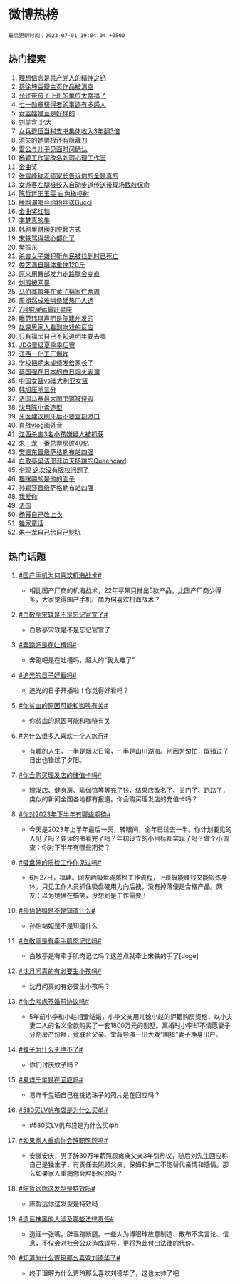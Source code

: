# 微博热榜

`最后更新时间：2023-07-01 19:04:04 +0800`

## 热门搜索

1. [理想信念是共产党人的精神之钙](https://m.weibo.cn/search?containerid=100103type%3D1%26t%3D10%26q%3D%23%E7%90%86%E6%83%B3%E4%BF%A1%E5%BF%B5%E6%98%AF%E5%85%B1%E4%BA%A7%E5%85%9A%E4%BA%BA%E7%9A%84%E7%B2%BE%E7%A5%9E%E4%B9%8B%E9%92%99%23&stream_entry_id=51&isnewpage=1&extparam=seat%3D1%26pos%3D0%26filter_type%3Drealtimehot%26c_type%3D51%26dgr%3D0%26cate%3D10103%26stream_entry_id%3D51%26display_time%3D1688209442%26pre_seqid%3D168820944252903266375&luicode=10000011&lfid=106003type%253D25%2526t%253D3%2526disable_hot%253D1%2526filter_type%253Drealtimehot)
1. [蔡徐坤豆瓣主页作品被清空](https://m.weibo.cn/search?containerid=100103type%3D1%26t%3D10%26q%3D%23%E8%94%A1%E5%BE%90%E5%9D%A4%E8%B1%86%E7%93%A3%E4%B8%BB%E9%A1%B5%E4%BD%9C%E5%93%81%E8%A2%AB%E6%B8%85%E7%A9%BA%23&stream_entry_id=31&isnewpage=1&extparam=seat%3D1%26pos%3D0%26filter_type%3Drealtimehot%26c_type%3D31%26dgr%3D0%26cate%3D5001%26realpos%3D1%26flag%3D1%26stream_entry_id%3D31%26lcate%3D5001%26q%3D%2523%25E8%2594%25A1%25E5%25BE%2590%25E5%259D%25A4%25E8%25B1%2586%25E7%2593%25A3%25E4%25B8%25BB%25E9%25A1%25B5%25E4%25BD%259C%25E5%2593%2581%25E8%25A2%25AB%25E6%25B8%2585%25E7%25A9%25BA%2523%26band_rank%3D1%26display_time%3D1688209442%26pre_seqid%3D168820944252903266375&luicode=10000011&lfid=106003type%253D25%2526t%253D3%2526disable_hot%253D1%2526filter_type%253Drealtimehot)
1. [允许带孩子上班的单位太幸福了](https://m.weibo.cn/search?containerid=100103type%3D1%26t%3D10%26q%3D%23%E5%85%81%E8%AE%B8%E5%B8%A6%E5%AD%A9%E5%AD%90%E4%B8%8A%E7%8F%AD%E7%9A%84%E5%8D%95%E4%BD%8D%E5%A4%AA%E5%B9%B8%E7%A6%8F%E4%BA%86%23&stream_entry_id=31&isnewpage=1&extparam=seat%3D1%26pos%3D1%26filter_type%3Drealtimehot%26c_type%3D31%26dgr%3D0%26cate%3D5001%26realpos%3D2%26flag%3D32768%26stream_entry_id%3D31%26lcate%3D5001%26q%3D%2523%25E5%2585%2581%25E8%25AE%25B8%25E5%25B8%25A6%25E5%25AD%25A9%25E5%25AD%2590%25E4%25B8%258A%25E7%258F%25AD%25E7%259A%2584%25E5%258D%2595%25E4%25BD%258D%25E5%25A4%25AA%25E5%25B9%25B8%25E7%25A6%258F%25E4%25BA%2586%2523%26band_rank%3D2%26display_time%3D1688209442%26pre_seqid%3D168820944252903266375&luicode=10000011&lfid=106003type%253D25%2526t%253D3%2526disable_hot%253D1%2526filter_type%253Drealtimehot)
1. [七一勋章获得者的事迹有多感人](https://m.weibo.cn/search?containerid=100103type%3D1%26t%3D10%26q%3D%23%E4%B8%83%E4%B8%80%E5%8B%8B%E7%AB%A0%E8%8E%B7%E5%BE%97%E8%80%85%E7%9A%84%E4%BA%8B%E8%BF%B9%E6%9C%89%E5%A4%9A%E6%84%9F%E4%BA%BA%23&stream_entry_id=31&isnewpage=1&extparam=seat%3D1%26pos%3D2%26filter_type%3Drealtimehot%26c_type%3D31%26dgr%3D0%26cate%3D5001%26realpos%3D3%26flag%3D0%26stream_entry_id%3D31%26lcate%3D5001%26q%3D%2523%25E4%25B8%2583%25E4%25B8%2580%25E5%258B%258B%25E7%25AB%25A0%25E8%258E%25B7%25E5%25BE%2597%25E8%2580%2585%25E7%259A%2584%25E4%25BA%258B%25E8%25BF%25B9%25E6%259C%2589%25E5%25A4%259A%25E6%2584%259F%25E4%25BA%25BA%2523%26band_rank%3D3%26display_time%3D1688209442%26pre_seqid%3D168820944252903266375&luicode=10000011&lfid=106003type%253D25%2526t%253D3%2526disable_hot%253D1%2526filter_type%253Drealtimehot)
1. [女篮姑娘豆是好样的](https://m.weibo.cn/search?containerid=100103type%3D1%26t%3D10%26q%3D%23%E5%A5%B3%E7%AF%AE%E5%A7%91%E5%A8%98%E8%B1%86%E6%98%AF%E5%A5%BD%E6%A0%B7%E7%9A%84%23&stream_entry_id=31&isnewpage=1&extparam=seat%3D1%26pos%3D3%26topic_ad%3D1%26c_type%3D31%26cate%3D5001%26band_rank%3D4%26dgr%3D0%26lcate%3D5001%26is_ad_pos%3D1%26adid%3D195283%26q%3D%2523%25E5%25A5%25B3%25E7%25AF%25AE%25E5%25A7%2591%25E5%25A8%2598%25E8%25B1%2586%25E6%2598%25AF%25E5%25A5%25BD%25E6%25A0%25B7%25E7%259A%2584%2523%26stream_entry_id%3D31%26filter_type%3Drealtimehot%26display_time%3D1688209442%26pre_seqid%3D168820944252903266375&luicode=10000011&lfid=106003type%253D25%2526t%253D3%2526disable_hot%253D1%2526filter_type%253Drealtimehot)
1. [刘美含 北大](https://m.weibo.cn/search?containerid=100103type%3D1%26t%3D10%26q%3D%E5%88%98%E7%BE%8E%E5%90%AB+%E5%8C%97%E5%A4%A7&stream_entry_id=31&isnewpage=1&extparam=seat%3D1%26pos%3D4%26filter_type%3Drealtimehot%26c_type%3D31%26dgr%3D0%26cate%3D5001%26realpos%3D4%26flag%3D2%26stream_entry_id%3D31%26lcate%3D5001%26q%3D%25E5%2588%2598%25E7%25BE%258E%25E5%2590%25AB%2520%25E5%258C%2597%25E5%25A4%25A7%26band_rank%3D4%26display_time%3D1688209442%26pre_seqid%3D168820944252903266375&luicode=10000011&lfid=106003type%253D25%2526t%253D3%2526disable_hot%253D1%2526filter_type%253Drealtimehot)
1. [女兵退伍当村支书集体收入3年翻3倍](https://m.weibo.cn/search?containerid=100103type%3D1%26t%3D10%26q%3D%23%E5%A5%B3%E5%85%B5%E9%80%80%E4%BC%8D%E5%BD%93%E6%9D%91%E6%94%AF%E4%B9%A6%E9%9B%86%E4%BD%93%E6%94%B6%E5%85%A53%E5%B9%B4%E7%BF%BB3%E5%80%8D%23&stream_entry_id=31&isnewpage=1&extparam=seat%3D1%26pos%3D5%26filter_type%3Drealtimehot%26c_type%3D31%26dgr%3D0%26cate%3D5001%26realpos%3D5%26flag%3D32768%26stream_entry_id%3D31%26lcate%3D5001%26q%3D%2523%25E5%25A5%25B3%25E5%2585%25B5%25E9%2580%2580%25E4%25BC%258D%25E5%25BD%2593%25E6%259D%2591%25E6%2594%25AF%25E4%25B9%25A6%25E9%259B%2586%25E4%25BD%2593%25E6%2594%25B6%25E5%2585%25A53%25E5%25B9%25B4%25E7%25BF%25BB3%25E5%2580%258D%2523%26band_rank%3D5%26display_time%3D1688209442%26pre_seqid%3D168820944252903266375&luicode=10000011&lfid=106003type%253D25%2526t%253D3%2526disable_hot%253D1%2526filter_type%253Drealtimehot)
1. [消失的她票根还有隐藏刀](https://m.weibo.cn/search?containerid=100103type%3D1%26t%3D10%26q%3D%23%E6%B6%88%E5%A4%B1%E7%9A%84%E5%A5%B9%E7%A5%A8%E6%A0%B9%E8%BF%98%E6%9C%89%E9%9A%90%E8%97%8F%E5%88%80%23&stream_entry_id=31&isnewpage=1&extparam=seat%3D1%26pos%3D6%26filter_type%3Drealtimehot%26c_type%3D31%26dgr%3D0%26cate%3D5001%26realpos%3D6%26flag%3D16%26stream_entry_id%3D31%26lcate%3D5001%26q%3D%2523%25E6%25B6%2588%25E5%25A4%25B1%25E7%259A%2584%25E5%25A5%25B9%25E7%25A5%25A8%25E6%25A0%25B9%25E8%25BF%2598%25E6%259C%2589%25E9%259A%2590%25E8%2597%258F%25E5%2588%2580%2523%26band_rank%3D6%26display_time%3D1688209442%26pre_seqid%3D168820944252903266375&luicode=10000011&lfid=106003type%253D25%2526t%253D3%2526disable_hot%253D1%2526filter_type%253Drealtimehot)
1. [雷公与儿子见面时间确认](https://m.weibo.cn/search?containerid=100103type%3D1%26t%3D10%26q%3D%23%E9%9B%B7%E5%85%AC%E4%B8%8E%E5%84%BF%E5%AD%90%E8%A7%81%E9%9D%A2%E6%97%B6%E9%97%B4%E7%A1%AE%E8%AE%A4%23&stream_entry_id=31&isnewpage=1&extparam=seat%3D1%26pos%3D7%26filter_type%3Drealtimehot%26c_type%3D31%26dgr%3D0%26cate%3D5001%26realpos%3D7%26flag%3D32768%26stream_entry_id%3D31%26lcate%3D5001%26q%3D%2523%25E9%259B%25B7%25E5%2585%25AC%25E4%25B8%258E%25E5%2584%25BF%25E5%25AD%2590%25E8%25A7%2581%25E9%259D%25A2%25E6%2597%25B6%25E9%2597%25B4%25E7%25A1%25AE%25E8%25AE%25A4%2523%26band_rank%3D7%26display_time%3D1688209442%26pre_seqid%3D168820944252903266375&luicode=10000011&lfid=106003type%253D25%2526t%253D3%2526disable_hot%253D1%2526filter_type%253Drealtimehot)
1. [杨颖工作室改名刘瑕心理工作室](https://m.weibo.cn/search?containerid=100103type%3D1%26t%3D10%26q%3D%23%E6%9D%A8%E9%A2%96%E5%B7%A5%E4%BD%9C%E5%AE%A4%E6%94%B9%E5%90%8D%E5%88%98%E7%91%95%E5%BF%83%E7%90%86%E5%B7%A5%E4%BD%9C%E5%AE%A4%23&stream_entry_id=31&isnewpage=1&extparam=seat%3D1%26pos%3D8%26filter_type%3Drealtimehot%26c_type%3D31%26dgr%3D0%26cate%3D5001%26realpos%3D8%26flag%3D2%26stream_entry_id%3D31%26lcate%3D5001%26q%3D%2523%25E6%259D%25A8%25E9%25A2%2596%25E5%25B7%25A5%25E4%25BD%259C%25E5%25AE%25A4%25E6%2594%25B9%25E5%2590%258D%25E5%2588%2598%25E7%2591%2595%25E5%25BF%2583%25E7%2590%2586%25E5%25B7%25A5%25E4%25BD%259C%25E5%25AE%25A4%2523%26band_rank%3D8%26display_time%3D1688209442%26pre_seqid%3D168820944252903266375&luicode=10000011&lfid=106003type%253D25%2526t%253D3%2526disable_hot%253D1%2526filter_type%253Drealtimehot)
1. [金曲奖](https://m.weibo.cn/search?containerid=100103type%3D1%26t%3D10%26q%3D%E9%87%91%E6%9B%B2%E5%A5%96&stream_entry_id=31&isnewpage=1&extparam=seat%3D1%26pos%3D9%26filter_type%3Drealtimehot%26c_type%3D31%26dgr%3D0%26cate%3D5001%26realpos%3D9%26flag%3D1%26stream_entry_id%3D31%26lcate%3D5001%26q%3D%25E9%2587%2591%25E6%259B%25B2%25E5%25A5%2596%26band_rank%3D9%26display_time%3D1688209442%26pre_seqid%3D168820944252903266375&luicode=10000011&lfid=106003type%253D25%2526t%253D3%2526disable_hot%253D1%2526filter_type%253Drealtimehot)
1. [张雪峰称老师家长告诉你的全是真的](https://m.weibo.cn/search?containerid=100103type%3D1%26t%3D10%26q%3D%23%E5%BC%A0%E9%9B%AA%E5%B3%B0%E7%A7%B0%E8%80%81%E5%B8%88%E5%AE%B6%E9%95%BF%E5%91%8A%E8%AF%89%E4%BD%A0%E7%9A%84%E5%85%A8%E6%98%AF%E7%9C%9F%E7%9A%84%23&stream_entry_id=31&isnewpage=1&extparam=seat%3D1%26pos%3D10%26filter_type%3Drealtimehot%26c_type%3D31%26dgr%3D0%26cate%3D5001%26realpos%3D10%26flag%3D0%26stream_entry_id%3D31%26lcate%3D5001%26q%3D%2523%25E5%25BC%25A0%25E9%259B%25AA%25E5%25B3%25B0%25E7%25A7%25B0%25E8%2580%2581%25E5%25B8%2588%25E5%25AE%25B6%25E9%2595%25BF%25E5%2591%258A%25E8%25AF%2589%25E4%25BD%25A0%25E7%259A%2584%25E5%2585%25A8%25E6%2598%25AF%25E7%259C%259F%25E7%259A%2584%2523%26band_rank%3D10%26display_time%3D1688209442%26pre_seqid%3D168820944252903266375&luicode=10000011&lfid=106003type%253D25%2526t%253D3%2526disable_hot%253D1%2526filter_type%253Drealtimehot)
1. [女游客左腿被绞入自动步道传送带现场截肢保命](https://m.weibo.cn/search?containerid=100103type%3D1%26t%3D10%26q%3D%E5%A5%B3%E6%B8%B8%E5%AE%A2%E5%B7%A6%E8%85%BF%E8%A2%AB%E7%BB%9E%E5%85%A5%E8%87%AA%E5%8A%A8%E6%AD%A5%E9%81%93%E4%BC%A0%E9%80%81%E5%B8%A6%E7%8E%B0%E5%9C%BA%E6%88%AA%E8%82%A2%E4%BF%9D%E5%91%BD&stream_entry_id=31&isnewpage=1&extparam=seat%3D1%26pos%3D11%26filter_type%3Drealtimehot%26c_type%3D31%26dgr%3D0%26cate%3D5001%26realpos%3D11%26flag%3D0%26stream_entry_id%3D31%26lcate%3D5001%26q%3D%25E5%25A5%25B3%25E6%25B8%25B8%25E5%25AE%25A2%25E5%25B7%25A6%25E8%2585%25BF%25E8%25A2%25AB%25E7%25BB%259E%25E5%2585%25A5%25E8%2587%25AA%25E5%258A%25A8%25E6%25AD%25A5%25E9%2581%2593%25E4%25BC%25A0%25E9%2580%2581%25E5%25B8%25A6%25E7%258E%25B0%25E5%259C%25BA%25E6%2588%25AA%25E8%2582%25A2%25E4%25BF%259D%25E5%2591%25BD%26band_rank%3D11%26display_time%3D1688209442%26pre_seqid%3D168820944252903266375&luicode=10000011&lfid=106003type%253D25%2526t%253D3%2526disable_hot%253D1%2526filter_type%253Drealtimehot)
1. [陈哲远王玉雯 白色橄榄树](https://m.weibo.cn/search?containerid=100103type%3D1%26t%3D10%26q%3D%E9%99%88%E5%93%B2%E8%BF%9C%E7%8E%8B%E7%8E%89%E9%9B%AF+%E7%99%BD%E8%89%B2%E6%A9%84%E6%A6%84%E6%A0%91&stream_entry_id=31&isnewpage=1&extparam=seat%3D1%26pos%3D12%26filter_type%3Drealtimehot%26c_type%3D31%26dgr%3D0%26cate%3D5001%26realpos%3D12%26flag%3D1%26stream_entry_id%3D31%26lcate%3D5001%26q%3D%25E9%2599%2588%25E5%2593%25B2%25E8%25BF%259C%25E7%258E%258B%25E7%258E%2589%25E9%259B%25AF%2520%25E7%2599%25BD%25E8%2589%25B2%25E6%25A9%2584%25E6%25A6%2584%25E6%25A0%2591%26band_rank%3D12%26display_time%3D1688209442%26pre_seqid%3D168820944252903266375&luicode=10000011&lfid=106003type%253D25%2526t%253D3%2526disable_hot%253D1%2526filter_type%253Drealtimehot)
1. [鹿晗演唱会给粉丝送Gucci](https://m.weibo.cn/search?containerid=100103type%3D1%26t%3D10%26q%3D%23%E9%B9%BF%E6%99%97%E6%BC%94%E5%94%B1%E4%BC%9A%E7%BB%99%E7%B2%89%E4%B8%9D%E9%80%81Gucci%23&stream_entry_id=31&isnewpage=1&extparam=seat%3D1%26pos%3D13%26filter_type%3Drealtimehot%26c_type%3D31%26dgr%3D0%26cate%3D5001%26realpos%3D13%26flag%3D1%26stream_entry_id%3D31%26lcate%3D5001%26q%3D%2523%25E9%25B9%25BF%25E6%2599%2597%25E6%25BC%2594%25E5%2594%25B1%25E4%25BC%259A%25E7%25BB%2599%25E7%25B2%2589%25E4%25B8%259D%25E9%2580%2581Gucci%2523%26band_rank%3D13%26display_time%3D1688209442%26pre_seqid%3D168820944252903266375&luicode=10000011&lfid=106003type%253D25%2526t%253D3%2526disable_hot%253D1%2526filter_type%253Drealtimehot)
1. [金曲奖红毯](https://m.weibo.cn/search?containerid=100103type%3D1%26t%3D10%26q%3D%23%E9%87%91%E6%9B%B2%E5%A5%96%E7%BA%A2%E6%AF%AF%23&stream_entry_id=31&isnewpage=1&extparam=seat%3D1%26pos%3D14%26filter_type%3Drealtimehot%26c_type%3D31%26dgr%3D0%26cate%3D5001%26realpos%3D14%26flag%3D1%26stream_entry_id%3D31%26lcate%3D5001%26q%3D%2523%25E9%2587%2591%25E6%259B%25B2%25E5%25A5%2596%25E7%25BA%25A2%25E6%25AF%25AF%2523%26band_rank%3D14%26display_time%3D1688209442%26pre_seqid%3D168820944252903266375&luicode=10000011&lfid=106003type%253D25%2526t%253D3%2526disable_hot%253D1%2526filter_type%253Drealtimehot)
1. [李梦真的牛](https://m.weibo.cn/search?containerid=100103type%3D1%26t%3D10%26q%3D%23%E6%9D%8E%E6%A2%A6%E7%9C%9F%E7%9A%84%E7%89%9B%23&stream_entry_id=31&isnewpage=1&extparam=seat%3D1%26pos%3D15%26filter_type%3Drealtimehot%26c_type%3D31%26dgr%3D0%26cate%3D5001%26realpos%3D15%26flag%3D1%26stream_entry_id%3D31%26lcate%3D5001%26q%3D%2523%25E6%259D%258E%25E6%25A2%25A6%25E7%259C%259F%25E7%259A%2584%25E7%2589%259B%2523%26band_rank%3D15%26display_time%3D1688209442%26pre_seqid%3D168820944252903266375&luicode=10000011&lfid=106003type%253D25%2526t%253D3%2526disable_hot%253D1%2526filter_type%253Drealtimehot)
1. [韩剧里财阀的脱鞋方式](https://m.weibo.cn/search?containerid=100103type%3D1%26t%3D10%26q%3D%23%E9%9F%A9%E5%89%A7%E9%87%8C%E8%B4%A2%E9%98%80%E7%9A%84%E8%84%B1%E9%9E%8B%E6%96%B9%E5%BC%8F%23&stream_entry_id=31&isnewpage=1&extparam=seat%3D1%26pos%3D16%26filter_type%3Drealtimehot%26c_type%3D31%26dgr%3D0%26cate%3D5001%26realpos%3D16%26flag%3D0%26stream_entry_id%3D31%26lcate%3D5001%26q%3D%2523%25E9%259F%25A9%25E5%2589%25A7%25E9%2587%258C%25E8%25B4%25A2%25E9%2598%2580%25E7%259A%2584%25E8%2584%25B1%25E9%259E%258B%25E6%2596%25B9%25E5%25BC%258F%2523%26band_rank%3D16%26display_time%3D1688209442%26pre_seqid%3D168820944252903266375&luicode=10000011&lfid=106003type%253D25%2526t%253D3%2526disable_hot%253D1%2526filter_type%253Drealtimehot)
1. [宋轶骂得我心都化了](https://m.weibo.cn/search?containerid=100103type%3D1%26t%3D10%26q%3D%23%E5%AE%8B%E8%BD%B6%E9%AA%82%E5%BE%97%E6%88%91%E5%BF%83%E9%83%BD%E5%8C%96%E4%BA%86%23&stream_entry_id=31&isnewpage=1&extparam=seat%3D1%26pos%3D17%26filter_type%3Drealtimehot%26c_type%3D31%26dgr%3D0%26cate%3D5001%26realpos%3D17%26flag%3D0%26stream_entry_id%3D31%26lcate%3D5001%26q%3D%2523%25E5%25AE%258B%25E8%25BD%25B6%25E9%25AA%2582%25E5%25BE%2597%25E6%2588%2591%25E5%25BF%2583%25E9%2583%25BD%25E5%258C%2596%25E4%25BA%2586%2523%26band_rank%3D17%26display_time%3D1688209442%26pre_seqid%3D168820944252903266375&luicode=10000011&lfid=106003type%253D25%2526t%253D3%2526disable_hot%253D1%2526filter_type%253Drealtimehot)
1. [樊振东](https://m.weibo.cn/search?containerid=100103type%3D1%26t%3D10%26q%3D%E6%A8%8A%E6%8C%AF%E4%B8%9C&stream_entry_id=31&isnewpage=1&extparam=seat%3D1%26pos%3D18%26filter_type%3Drealtimehot%26c_type%3D31%26dgr%3D0%26cate%3D5001%26realpos%3D18%26flag%3D1%26stream_entry_id%3D31%26lcate%3D5001%26q%3D%25E6%25A8%258A%25E6%258C%25AF%25E4%25B8%259C%26band_rank%3D18%26display_time%3D1688209442%26pre_seqid%3D168820944252903266375&luicode=10000011&lfid=106003type%253D25%2526t%253D3%2526disable_hot%253D1%2526filter_type%253Drealtimehot)
1. [杀害女子嫌犯靳创民被找到时已死亡](https://m.weibo.cn/search?containerid=100103type%3D1%26t%3D10%26q%3D%23%E6%9D%80%E5%AE%B3%E5%A5%B3%E5%AD%90%E5%AB%8C%E7%8A%AF%E9%9D%B3%E5%88%9B%E6%B0%91%E8%A2%AB%E6%89%BE%E5%88%B0%E6%97%B6%E5%B7%B2%E6%AD%BB%E4%BA%A1%23&stream_entry_id=31&isnewpage=1&extparam=seat%3D1%26pos%3D19%26filter_type%3Drealtimehot%26c_type%3D31%26dgr%3D0%26cate%3D5001%26realpos%3D19%26flag%3D1%26stream_entry_id%3D31%26lcate%3D5001%26q%3D%2523%25E6%259D%2580%25E5%25AE%25B3%25E5%25A5%25B3%25E5%25AD%2590%25E5%25AB%258C%25E7%258A%25AF%25E9%259D%25B3%25E5%2588%259B%25E6%25B0%2591%25E8%25A2%25AB%25E6%2589%25BE%25E5%2588%25B0%25E6%2597%25B6%25E5%25B7%25B2%25E6%25AD%25BB%25E4%25BA%25A1%2523%26band_rank%3D19%26display_time%3D1688209442%26pre_seqid%3D168820944252903266375&luicode=10000011&lfid=106003type%253D25%2526t%253D3%2526disable_hot%253D1%2526filter_type%253Drealtimehot)
1. [娄艺潇自曝体重快120斤](https://m.weibo.cn/search?containerid=100103type%3D1%26t%3D10%26q%3D%23%E5%A8%84%E8%89%BA%E6%BD%87%E8%87%AA%E6%9B%9D%E4%BD%93%E9%87%8D%E5%BF%AB120%E6%96%A4%23&stream_entry_id=31&isnewpage=1&extparam=seat%3D1%26pos%3D20%26filter_type%3Drealtimehot%26c_type%3D31%26dgr%3D0%26cate%3D5001%26realpos%3D20%26flag%3D0%26stream_entry_id%3D31%26lcate%3D5001%26q%3D%2523%25E5%25A8%2584%25E8%2589%25BA%25E6%25BD%2587%25E8%2587%25AA%25E6%259B%259D%25E4%25BD%2593%25E9%2587%258D%25E5%25BF%25AB120%25E6%2596%25A4%2523%26band_rank%3D20%26display_time%3D1688209442%26pre_seqid%3D168820944252903266375&luicode=10000011&lfid=106003type%253D25%2526t%253D3%2526disable_hot%253D1%2526filter_type%253Drealtimehot)
1. [原来用臀部发力走路腿会变直](https://m.weibo.cn/search?containerid=100103type%3D1%26t%3D10%26q%3D%23%E5%8E%9F%E6%9D%A5%E7%94%A8%E8%87%80%E9%83%A8%E5%8F%91%E5%8A%9B%E8%B5%B0%E8%B7%AF%E8%85%BF%E4%BC%9A%E5%8F%98%E7%9B%B4%23&stream_entry_id=31&isnewpage=1&extparam=seat%3D1%26pos%3D21%26filter_type%3Drealtimehot%26c_type%3D31%26dgr%3D0%26cate%3D5001%26realpos%3D21%26flag%3D1%26stream_entry_id%3D31%26lcate%3D5001%26q%3D%2523%25E5%258E%259F%25E6%259D%25A5%25E7%2594%25A8%25E8%2587%2580%25E9%2583%25A8%25E5%258F%2591%25E5%258A%259B%25E8%25B5%25B0%25E8%25B7%25AF%25E8%2585%25BF%25E4%25BC%259A%25E5%258F%2598%25E7%259B%25B4%2523%26band_rank%3D21%26display_time%3D1688209442%26pre_seqid%3D168820944252903266375&luicode=10000011&lfid=106003type%253D25%2526t%253D3%2526disable_hot%253D1%2526filter_type%253Drealtimehot)
1. [刘瑕被网暴](https://m.weibo.cn/search?containerid=100103type%3D1%26t%3D10%26q%3D%23%E5%88%98%E7%91%95%E8%A2%AB%E7%BD%91%E6%9A%B4%23&stream_entry_id=31&isnewpage=1&extparam=seat%3D1%26pos%3D22%26filter_type%3Drealtimehot%26c_type%3D31%26dgr%3D0%26cate%3D5001%26realpos%3D22%26flag%3D1%26stream_entry_id%3D31%26lcate%3D5001%26q%3D%2523%25E5%2588%2598%25E7%2591%2595%25E8%25A2%25AB%25E7%25BD%2591%25E6%259A%25B4%2523%26band_rank%3D22%26display_time%3D1688209442%26pre_seqid%3D168820944252903266375&luicode=10000011&lfid=106003type%253D25%2526t%253D3%2526disable_hot%253D1%2526filter_type%253Drealtimehot)
1. [马伯骞每年在黄子韬家住两周](https://m.weibo.cn/search?containerid=100103type%3D1%26t%3D10%26q%3D%23%E9%A9%AC%E4%BC%AF%E9%AA%9E%E6%AF%8F%E5%B9%B4%E5%9C%A8%E9%BB%84%E5%AD%90%E9%9F%AC%E5%AE%B6%E4%BD%8F%E4%B8%A4%E5%91%A8%23&stream_entry_id=31&isnewpage=1&extparam=seat%3D1%26pos%3D23%26filter_type%3Drealtimehot%26c_type%3D31%26dgr%3D0%26cate%3D5001%26realpos%3D23%26flag%3D0%26stream_entry_id%3D31%26lcate%3D5001%26q%3D%2523%25E9%25A9%25AC%25E4%25BC%25AF%25E9%25AA%259E%25E6%25AF%258F%25E5%25B9%25B4%25E5%259C%25A8%25E9%25BB%2584%25E5%25AD%2590%25E9%259F%25AC%25E5%25AE%25B6%25E4%25BD%258F%25E4%25B8%25A4%25E5%2591%25A8%2523%26band_rank%3D23%26display_time%3D1688209442%26pre_seqid%3D168820944252903266375&luicode=10000011&lfid=106003type%253D25%2526t%253D3%2526disable_hot%253D1%2526filter_type%253Drealtimehot)
1. [周翊然成难哄桑延热门人选](https://m.weibo.cn/search?containerid=100103type%3D1%26t%3D10%26q%3D%23%E5%91%A8%E7%BF%8A%E7%84%B6%E6%88%90%E9%9A%BE%E5%93%84%E6%A1%91%E5%BB%B6%E7%83%AD%E9%97%A8%E4%BA%BA%E9%80%89%23&stream_entry_id=31&isnewpage=1&extparam=seat%3D1%26pos%3D24%26filter_type%3Drealtimehot%26c_type%3D31%26dgr%3D0%26cate%3D5001%26realpos%3D24%26flag%3D0%26stream_entry_id%3D31%26lcate%3D5001%26q%3D%2523%25E5%2591%25A8%25E7%25BF%258A%25E7%2584%25B6%25E6%2588%2590%25E9%259A%25BE%25E5%2593%2584%25E6%25A1%2591%25E5%25BB%25B6%25E7%2583%25AD%25E9%2597%25A8%25E4%25BA%25BA%25E9%2580%2589%2523%26band_rank%3D24%26display_time%3D1688209442%26pre_seqid%3D168820944252903266375&luicode=10000011&lfid=106003type%253D25%2526t%253D3%2526disable_hot%253D1%2526filter_type%253Drealtimehot)
1. [7月狗屎运最旺星座](https://m.weibo.cn/search?containerid=100103type%3D1%26t%3D10%26q%3D%237%E6%9C%88%E7%8B%97%E5%B1%8E%E8%BF%90%E6%9C%80%E6%97%BA%E6%98%9F%E5%BA%A7%23&stream_entry_id=31&isnewpage=1&extparam=seat%3D1%26pos%3D25%26filter_type%3Drealtimehot%26c_type%3D31%26dgr%3D0%26cate%3D5001%26realpos%3D25%26flag%3D0%26stream_entry_id%3D31%26lcate%3D5001%26q%3D%25237%25E6%259C%2588%25E7%258B%2597%25E5%25B1%258E%25E8%25BF%2590%25E6%259C%2580%25E6%2597%25BA%25E6%2598%259F%25E5%25BA%25A7%2523%26band_rank%3D25%26display_time%3D1688209442%26pre_seqid%3D168820944252903266375&luicode=10000011&lfid=106003type%253D25%2526t%253D3%2526disable_hot%253D1%2526filter_type%253Drealtimehot)
1. [曝范玮琪声明是陈建州发的](https://m.weibo.cn/search?containerid=100103type%3D1%26t%3D10%26q%3D%23%E6%9B%9D%E8%8C%83%E7%8E%AE%E7%90%AA%E5%A3%B0%E6%98%8E%E6%98%AF%E9%99%88%E5%BB%BA%E5%B7%9E%E5%8F%91%E7%9A%84%23&stream_entry_id=31&isnewpage=1&extparam=seat%3D1%26pos%3D26%26filter_type%3Drealtimehot%26c_type%3D31%26dgr%3D0%26cate%3D5001%26realpos%3D26%26flag%3D0%26stream_entry_id%3D31%26lcate%3D5001%26q%3D%2523%25E6%259B%259D%25E8%258C%2583%25E7%258E%25AE%25E7%2590%25AA%25E5%25A3%25B0%25E6%2598%258E%25E6%2598%25AF%25E9%2599%2588%25E5%25BB%25BA%25E5%25B7%259E%25E5%258F%2591%25E7%259A%2584%2523%26band_rank%3D26%26display_time%3D1688209442%26pre_seqid%3D168820944252903266375&luicode=10000011&lfid=106003type%253D25%2526t%253D3%2526disable_hot%253D1%2526filter_type%253Drealtimehot)
1. [赵露思家人看到吻戏的反应](https://m.weibo.cn/search?containerid=100103type%3D1%26t%3D10%26q%3D%23%E8%B5%B5%E9%9C%B2%E6%80%9D%E5%AE%B6%E4%BA%BA%E7%9C%8B%E5%88%B0%E5%90%BB%E6%88%8F%E7%9A%84%E5%8F%8D%E5%BA%94%23&stream_entry_id=31&isnewpage=1&extparam=seat%3D1%26pos%3D27%26filter_type%3Drealtimehot%26c_type%3D31%26dgr%3D0%26cate%3D5001%26realpos%3D27%26flag%3D0%26stream_entry_id%3D31%26lcate%3D5001%26q%3D%2523%25E8%25B5%25B5%25E9%259C%25B2%25E6%2580%259D%25E5%25AE%25B6%25E4%25BA%25BA%25E7%259C%258B%25E5%2588%25B0%25E5%2590%25BB%25E6%2588%258F%25E7%259A%2584%25E5%258F%258D%25E5%25BA%2594%2523%26band_rank%3D27%26display_time%3D1688209442%26pre_seqid%3D168820944252903266375&luicode=10000011&lfid=106003type%253D25%2526t%253D3%2526disable_hot%253D1%2526filter_type%253Drealtimehot)
1. [只有福宝自己不知道明年要去哪](https://m.weibo.cn/search?containerid=100103type%3D1%26t%3D10%26q%3D%E5%8F%AA%E6%9C%89%E7%A6%8F%E5%AE%9D%E8%87%AA%E5%B7%B1%E4%B8%8D%E7%9F%A5%E9%81%93%E6%98%8E%E5%B9%B4%E8%A6%81%E5%8E%BB%E5%93%AA&stream_entry_id=31&isnewpage=1&extparam=seat%3D1%26pos%3D28%26filter_type%3Drealtimehot%26c_type%3D31%26dgr%3D0%26cate%3D5001%26realpos%3D28%26flag%3D1%26stream_entry_id%3D31%26lcate%3D5001%26q%3D%25E5%258F%25AA%25E6%259C%2589%25E7%25A6%258F%25E5%25AE%259D%25E8%2587%25AA%25E5%25B7%25B1%25E4%25B8%258D%25E7%259F%25A5%25E9%2581%2593%25E6%2598%258E%25E5%25B9%25B4%25E8%25A6%2581%25E5%258E%25BB%25E5%2593%25AA%26band_rank%3D28%26display_time%3D1688209442%26pre_seqid%3D168820944252903266375&luicode=10000011&lfid=106003type%253D25%2526t%253D3%2526disable_hot%253D1%2526filter_type%253Drealtimehot)
1. [JDG晋级夏季季后赛](https://m.weibo.cn/search?containerid=100103type%3D1%26t%3D10%26q%3D%23JDG%E6%99%8B%E7%BA%A7%E5%A4%8F%E5%AD%A3%E5%AD%A3%E5%90%8E%E8%B5%9B%23&stream_entry_id=31&isnewpage=1&extparam=seat%3D1%26pos%3D29%26filter_type%3Drealtimehot%26c_type%3D31%26dgr%3D0%26cate%3D5001%26realpos%3D29%26flag%3D1%26stream_entry_id%3D31%26lcate%3D5001%26q%3D%2523JDG%25E6%2599%258B%25E7%25BA%25A7%25E5%25A4%258F%25E5%25AD%25A3%25E5%25AD%25A3%25E5%2590%258E%25E8%25B5%259B%2523%26band_rank%3D29%26display_time%3D1688209442%26pre_seqid%3D168820944252903266375&luicode=10000011&lfid=106003type%253D25%2526t%253D3%2526disable_hot%253D1%2526filter_type%253Drealtimehot)
1. [江西一化工厂爆炸](https://m.weibo.cn/search?containerid=100103type%3D1%26t%3D10%26q%3D%23%E6%B1%9F%E8%A5%BF%E4%B8%80%E5%8C%96%E5%B7%A5%E5%8E%82%E7%88%86%E7%82%B8%23&stream_entry_id=31&isnewpage=1&extparam=seat%3D1%26pos%3D30%26filter_type%3Drealtimehot%26c_type%3D31%26dgr%3D0%26cate%3D5001%26realpos%3D30%26flag%3D0%26stream_entry_id%3D31%26lcate%3D5001%26q%3D%2523%25E6%25B1%259F%25E8%25A5%25BF%25E4%25B8%2580%25E5%258C%2596%25E5%25B7%25A5%25E5%258E%2582%25E7%2588%2586%25E7%2582%25B8%2523%26band_rank%3D30%26display_time%3D1688209442%26pre_seqid%3D168820944252903266375&luicode=10000011&lfid=106003type%253D25%2526t%253D3%2526disable_hot%253D1%2526filter_type%253Drealtimehot)
1. [学校把期末成绩发给家长了](https://m.weibo.cn/search?containerid=100103type%3D1%26t%3D10%26q%3D%23%E5%AD%A6%E6%A0%A1%E6%8A%8A%E6%9C%9F%E6%9C%AB%E6%88%90%E7%BB%A9%E5%8F%91%E7%BB%99%E5%AE%B6%E9%95%BF%E4%BA%86%23&stream_entry_id=31&isnewpage=1&extparam=seat%3D1%26pos%3D31%26filter_type%3Drealtimehot%26c_type%3D31%26dgr%3D0%26cate%3D5001%26realpos%3D31%26flag%3D0%26stream_entry_id%3D31%26lcate%3D5001%26q%3D%2523%25E5%25AD%25A6%25E6%25A0%25A1%25E6%258A%258A%25E6%259C%259F%25E6%259C%25AB%25E6%2588%2590%25E7%25BB%25A9%25E5%258F%2591%25E7%25BB%2599%25E5%25AE%25B6%25E9%2595%25BF%25E4%25BA%2586%2523%26band_rank%3D31%26display_time%3D1688209442%26pre_seqid%3D168820944252903266375&luicode=10000011&lfid=106003type%253D25%2526t%253D3%2526disable_hot%253D1%2526filter_type%253Drealtimehot)
1. [蔡国强在日本的白日烟火表演](https://m.weibo.cn/search?containerid=100103type%3D1%26t%3D10%26q%3D%E8%94%A1%E5%9B%BD%E5%BC%BA%E5%9C%A8%E6%97%A5%E6%9C%AC%E7%9A%84%E7%99%BD%E6%97%A5%E7%83%9F%E7%81%AB%E8%A1%A8%E6%BC%94&stream_entry_id=31&isnewpage=1&extparam=seat%3D1%26pos%3D32%26filter_type%3Drealtimehot%26c_type%3D31%26dgr%3D0%26cate%3D5001%26realpos%3D32%26flag%3D0%26stream_entry_id%3D31%26lcate%3D5001%26q%3D%25E8%2594%25A1%25E5%259B%25BD%25E5%25BC%25BA%25E5%259C%25A8%25E6%2597%25A5%25E6%259C%25AC%25E7%259A%2584%25E7%2599%25BD%25E6%2597%25A5%25E7%2583%259F%25E7%2581%25AB%25E8%25A1%25A8%25E6%25BC%2594%26band_rank%3D32%26display_time%3D1688209442%26pre_seqid%3D168820944252903266375&luicode=10000011&lfid=106003type%253D25%2526t%253D3%2526disable_hot%253D1%2526filter_type%253Drealtimehot)
1. [中国女篮vs澳大利亚女篮](https://m.weibo.cn/search?containerid=100103type%3D1%26t%3D10%26q%3D%23%E4%B8%AD%E5%9B%BD%E5%A5%B3%E7%AF%AEvs%E6%BE%B3%E5%A4%A7%E5%88%A9%E4%BA%9A%E5%A5%B3%E7%AF%AE%23&stream_entry_id=31&isnewpage=1&extparam=seat%3D1%26pos%3D33%26filter_type%3Drealtimehot%26c_type%3D31%26dgr%3D0%26cate%3D5001%26realpos%3D33%26flag%3D1%26stream_entry_id%3D31%26lcate%3D5001%26q%3D%2523%25E4%25B8%25AD%25E5%259B%25BD%25E5%25A5%25B3%25E7%25AF%25AEvs%25E6%25BE%25B3%25E5%25A4%25A7%25E5%2588%25A9%25E4%25BA%259A%25E5%25A5%25B3%25E7%25AF%25AE%2523%26band_rank%3D33%26display_time%3D1688209442%26pre_seqid%3D168820944252903266375&luicode=10000011&lfid=106003type%253D25%2526t%253D3%2526disable_hot%253D1%2526filter_type%253Drealtimehot)
1. [韩旭压哨三分](https://m.weibo.cn/search?containerid=100103type%3D1%26t%3D10%26q%3D%23%E9%9F%A9%E6%97%AD%E5%8E%8B%E5%93%A8%E4%B8%89%E5%88%86%23&stream_entry_id=31&isnewpage=1&extparam=seat%3D1%26pos%3D34%26filter_type%3Drealtimehot%26c_type%3D31%26dgr%3D0%26cate%3D5001%26realpos%3D34%26flag%3D1%26stream_entry_id%3D31%26lcate%3D5001%26q%3D%2523%25E9%259F%25A9%25E6%2597%25AD%25E5%258E%258B%25E5%2593%25A8%25E4%25B8%2589%25E5%2588%2586%2523%26band_rank%3D34%26display_time%3D1688209442%26pre_seqid%3D168820944252903266375&luicode=10000011&lfid=106003type%253D25%2526t%253D3%2526disable_hot%253D1%2526filter_type%253Drealtimehot)
1. [法国马赛最大图书馆被烧毁](https://m.weibo.cn/search?containerid=100103type%3D1%26t%3D10%26q%3D%23%E6%B3%95%E5%9B%BD%E9%A9%AC%E8%B5%9B%E6%9C%80%E5%A4%A7%E5%9B%BE%E4%B9%A6%E9%A6%86%E8%A2%AB%E7%83%A7%E6%AF%81%23&stream_entry_id=31&isnewpage=1&extparam=seat%3D1%26pos%3D35%26filter_type%3Drealtimehot%26c_type%3D31%26dgr%3D0%26cate%3D5001%26realpos%3D35%26flag%3D0%26stream_entry_id%3D31%26lcate%3D5001%26q%3D%2523%25E6%25B3%2595%25E5%259B%25BD%25E9%25A9%25AC%25E8%25B5%259B%25E6%259C%2580%25E5%25A4%25A7%25E5%259B%25BE%25E4%25B9%25A6%25E9%25A6%2586%25E8%25A2%25AB%25E7%2583%25A7%25E6%25AF%2581%2523%26band_rank%3D35%26display_time%3D1688209442%26pre_seqid%3D168820944252903266375&luicode=10000011&lfid=106003type%253D25%2526t%253D3%2526disable_hot%253D1%2526filter_type%253Drealtimehot)
1. [沈月陈小希造型](https://m.weibo.cn/search?containerid=100103type%3D1%26t%3D10%26q%3D%23%E6%B2%88%E6%9C%88%E9%99%88%E5%B0%8F%E5%B8%8C%E9%80%A0%E5%9E%8B%23&stream_entry_id=31&isnewpage=1&extparam=seat%3D1%26pos%3D36%26filter_type%3Drealtimehot%26c_type%3D31%26dgr%3D0%26cate%3D5001%26realpos%3D36%26flag%3D1%26stream_entry_id%3D31%26lcate%3D5001%26q%3D%2523%25E6%25B2%2588%25E6%259C%2588%25E9%2599%2588%25E5%25B0%258F%25E5%25B8%258C%25E9%2580%25A0%25E5%259E%258B%2523%26band_rank%3D36%26display_time%3D1688209442%26pre_seqid%3D168820944252903266375&luicode=10000011&lfid=106003type%253D25%2526t%253D3%2526disable_hot%253D1%2526filter_type%253Drealtimehot)
1. [牙医建议刷牙后不要立刻漱口](https://m.weibo.cn/search?containerid=100103type%3D1%26t%3D10%26q%3D%23%E7%89%99%E5%8C%BB%E5%BB%BA%E8%AE%AE%E5%88%B7%E7%89%99%E5%90%8E%E4%B8%8D%E8%A6%81%E7%AB%8B%E5%88%BB%E6%BC%B1%E5%8F%A3%23&stream_entry_id=31&isnewpage=1&extparam=seat%3D1%26pos%3D37%26filter_type%3Drealtimehot%26c_type%3D31%26dgr%3D0%26cate%3D5001%26realpos%3D37%26flag%3D0%26stream_entry_id%3D31%26lcate%3D5001%26q%3D%2523%25E7%2589%2599%25E5%258C%25BB%25E5%25BB%25BA%25E8%25AE%25AE%25E5%2588%25B7%25E7%2589%2599%25E5%2590%258E%25E4%25B8%258D%25E8%25A6%2581%25E7%25AB%258B%25E5%2588%25BB%25E6%25BC%25B1%25E5%258F%25A3%2523%26band_rank%3D37%26display_time%3D1688209442%26pre_seqid%3D168820944252903266375&luicode=10000011&lfid=106003type%253D25%2526t%253D3%2526disable_hot%253D1%2526filter_type%253Drealtimehot)
1. [肖战vlog画外音](https://m.weibo.cn/search?containerid=100103type%3D1%26t%3D10%26q%3D%23%E8%82%96%E6%88%98vlog%E7%94%BB%E5%A4%96%E9%9F%B3%23&stream_entry_id=31&isnewpage=1&extparam=seat%3D1%26pos%3D38%26filter_type%3Drealtimehot%26c_type%3D31%26dgr%3D0%26cate%3D5001%26realpos%3D38%26flag%3D0%26stream_entry_id%3D31%26lcate%3D5001%26q%3D%2523%25E8%2582%2596%25E6%2588%2598vlog%25E7%2594%25BB%25E5%25A4%2596%25E9%259F%25B3%2523%26band_rank%3D38%26display_time%3D1688209442%26pre_seqid%3D168820944252903266375&luicode=10000011&lfid=106003type%253D25%2526t%253D3%2526disable_hot%253D1%2526filter_type%253Drealtimehot)
1. [江西杀害3名小孩嫌疑人被抓获](https://m.weibo.cn/search?containerid=100103type%3D1%26t%3D10%26q%3D%23%E6%B1%9F%E8%A5%BF%E6%9D%80%E5%AE%B33%E5%90%8D%E5%B0%8F%E5%AD%A9%E5%AB%8C%E7%96%91%E4%BA%BA%E8%A2%AB%E6%8A%93%E8%8E%B7%23&stream_entry_id=31&isnewpage=1&extparam=seat%3D1%26pos%3D39%26filter_type%3Drealtimehot%26c_type%3D31%26dgr%3D0%26cate%3D5001%26realpos%3D39%26flag%3D0%26stream_entry_id%3D31%26lcate%3D5001%26q%3D%2523%25E6%25B1%259F%25E8%25A5%25BF%25E6%259D%2580%25E5%25AE%25B33%25E5%2590%258D%25E5%25B0%258F%25E5%25AD%25A9%25E5%25AB%258C%25E7%2596%2591%25E4%25BA%25BA%25E8%25A2%25AB%25E6%258A%2593%25E8%258E%25B7%2523%26band_rank%3D39%26display_time%3D1688209442%26pre_seqid%3D168820944252903266375&luicode=10000011&lfid=106003type%253D25%2526t%253D3%2526disable_hot%253D1%2526filter_type%253Drealtimehot)
1. [朱一龙一番总票房破40亿](https://m.weibo.cn/search?containerid=100103type%3D1%26t%3D10%26q%3D%23%E6%9C%B1%E4%B8%80%E9%BE%99%E4%B8%80%E7%95%AA%E6%80%BB%E7%A5%A8%E6%88%BF%E7%A0%B440%E4%BA%BF%23&stream_entry_id=31&isnewpage=1&extparam=seat%3D1%26pos%3D40%26filter_type%3Drealtimehot%26c_type%3D31%26dgr%3D0%26cate%3D5001%26realpos%3D40%26flag%3D0%26stream_entry_id%3D31%26lcate%3D5001%26q%3D%2523%25E6%259C%25B1%25E4%25B8%2580%25E9%25BE%2599%25E4%25B8%2580%25E7%2595%25AA%25E6%2580%25BB%25E7%25A5%25A8%25E6%2588%25BF%25E7%25A0%25B440%25E4%25BA%25BF%2523%26band_rank%3D40%26display_time%3D1688209442%26pre_seqid%3D168820944252903266375&luicode=10000011&lfid=106003type%253D25%2526t%253D3%2526disable_hot%253D1%2526filter_type%253Drealtimehot)
1. [樊振东晋级萨格勒布站四强](https://m.weibo.cn/search?containerid=100103type%3D1%26t%3D10%26q%3D%23%E6%A8%8A%E6%8C%AF%E4%B8%9C%E6%99%8B%E7%BA%A7%E8%90%A8%E6%A0%BC%E5%8B%92%E5%B8%83%E7%AB%99%E5%9B%9B%E5%BC%BA%23&stream_entry_id=31&isnewpage=1&extparam=seat%3D1%26pos%3D41%26filter_type%3Drealtimehot%26c_type%3D31%26dgr%3D0%26cate%3D5001%26realpos%3D41%26flag%3D1%26stream_entry_id%3D31%26lcate%3D5001%26q%3D%2523%25E6%25A8%258A%25E6%258C%25AF%25E4%25B8%259C%25E6%2599%258B%25E7%25BA%25A7%25E8%2590%25A8%25E6%25A0%25BC%25E5%258B%2592%25E5%25B8%2583%25E7%25AB%2599%25E5%259B%259B%25E5%25BC%25BA%2523%26band_rank%3D41%26display_time%3D1688209442%26pre_seqid%3D168820944252903266375&luicode=10000011&lfid=106003type%253D25%2526t%253D3%2526disable_hot%253D1%2526filter_type%253Drealtimehot)
1. [白敬亭梁洁邢菲边天扬跳的Queencard](https://m.weibo.cn/search?containerid=100103type%3D1%26t%3D10%26q%3D%23%E7%99%BD%E6%95%AC%E4%BA%AD%E6%A2%81%E6%B4%81%E9%82%A2%E8%8F%B2%E8%BE%B9%E5%A4%A9%E6%89%AC%E8%B7%B3%E7%9A%84Queencard%23&stream_entry_id=31&isnewpage=1&extparam=seat%3D1%26pos%3D42%26filter_type%3Drealtimehot%26c_type%3D31%26dgr%3D0%26cate%3D5001%26realpos%3D42%26flag%3D0%26stream_entry_id%3D31%26lcate%3D5001%26q%3D%2523%25E7%2599%25BD%25E6%2595%25AC%25E4%25BA%25AD%25E6%25A2%2581%25E6%25B4%2581%25E9%2582%25A2%25E8%258F%25B2%25E8%25BE%25B9%25E5%25A4%25A9%25E6%2589%25AC%25E8%25B7%25B3%25E7%259A%2584Queencard%2523%26band_rank%3D42%26display_time%3D1688209442%26pre_seqid%3D168820944252903266375&luicode=10000011&lfid=106003type%253D25%2526t%253D3%2526disable_hot%253D1%2526filter_type%253Drealtimehot)
1. [李现 这次没有版权问题了](https://m.weibo.cn/search?containerid=100103type%3D1%26t%3D10%26q%3D%E6%9D%8E%E7%8E%B0+%E8%BF%99%E6%AC%A1%E6%B2%A1%E6%9C%89%E7%89%88%E6%9D%83%E9%97%AE%E9%A2%98%E4%BA%86&stream_entry_id=31&isnewpage=1&extparam=seat%3D1%26pos%3D43%26filter_type%3Drealtimehot%26c_type%3D31%26dgr%3D0%26cate%3D5001%26realpos%3D43%26flag%3D0%26stream_entry_id%3D31%26lcate%3D5001%26q%3D%25E6%259D%258E%25E7%258E%25B0%2520%25E8%25BF%2599%25E6%25AC%25A1%25E6%25B2%25A1%25E6%259C%2589%25E7%2589%2588%25E6%259D%2583%25E9%2597%25AE%25E9%25A2%2598%25E4%25BA%2586%26band_rank%3D43%26display_time%3D1688209442%26pre_seqid%3D168820944252903266375&luicode=10000011&lfid=106003type%253D25%2526t%253D3%2526disable_hot%253D1%2526filter_type%253Drealtimehot)
1. [猫咪嚼的是他的面子](https://m.weibo.cn/search?containerid=100103type%3D1%26t%3D10%26q%3D%E7%8C%AB%E5%92%AA%E5%9A%BC%E7%9A%84%E6%98%AF%E4%BB%96%E7%9A%84%E9%9D%A2%E5%AD%90&stream_entry_id=31&isnewpage=1&extparam=seat%3D1%26pos%3D44%26filter_type%3Drealtimehot%26c_type%3D31%26dgr%3D0%26cate%3D5001%26realpos%3D44%26flag%3D1%26stream_entry_id%3D31%26lcate%3D5001%26q%3D%25E7%258C%25AB%25E5%2592%25AA%25E5%259A%25BC%25E7%259A%2584%25E6%2598%25AF%25E4%25BB%2596%25E7%259A%2584%25E9%259D%25A2%25E5%25AD%2590%26band_rank%3D44%26display_time%3D1688209442%26pre_seqid%3D168820944252903266375&luicode=10000011&lfid=106003type%253D25%2526t%253D3%2526disable_hot%253D1%2526filter_type%253Drealtimehot)
1. [孙颖莎晋级萨格勒布站四强](https://m.weibo.cn/search?containerid=100103type%3D1%26t%3D10%26q%3D%23%E5%AD%99%E9%A2%96%E8%8E%8E%E6%99%8B%E7%BA%A7%E8%90%A8%E6%A0%BC%E5%8B%92%E5%B8%83%E7%AB%99%E5%9B%9B%E5%BC%BA%23&stream_entry_id=31&isnewpage=1&extparam=seat%3D1%26pos%3D45%26filter_type%3Drealtimehot%26c_type%3D31%26dgr%3D0%26cate%3D5001%26realpos%3D45%26flag%3D1%26stream_entry_id%3D31%26lcate%3D5001%26q%3D%2523%25E5%25AD%2599%25E9%25A2%2596%25E8%258E%258E%25E6%2599%258B%25E7%25BA%25A7%25E8%2590%25A8%25E6%25A0%25BC%25E5%258B%2592%25E5%25B8%2583%25E7%25AB%2599%25E5%259B%259B%25E5%25BC%25BA%2523%26band_rank%3D45%26display_time%3D1688209442%26pre_seqid%3D168820944252903266375&luicode=10000011&lfid=106003type%253D25%2526t%253D3%2526disable_hot%253D1%2526filter_type%253Drealtimehot)
1. [我爱你](https://m.weibo.cn/search?containerid=100103type%3D1%26t%3D10%26q%3D%E6%88%91%E7%88%B1%E4%BD%A0&stream_entry_id=31&isnewpage=1&extparam=seat%3D1%26pos%3D46%26filter_type%3Drealtimehot%26c_type%3D31%26dgr%3D0%26cate%3D5001%26realpos%3D46%26flag%3D1%26stream_entry_id%3D31%26lcate%3D5001%26q%3D%25E6%2588%2591%25E7%2588%25B1%25E4%25BD%25A0%26band_rank%3D46%26display_time%3D1688209442%26pre_seqid%3D168820944252903266375&luicode=10000011&lfid=106003type%253D25%2526t%253D3%2526disable_hot%253D1%2526filter_type%253Drealtimehot)
1. [法国](https://m.weibo.cn/search?containerid=100103type%3D1%26t%3D10%26q%3D%E6%B3%95%E5%9B%BD&stream_entry_id=31&isnewpage=1&extparam=seat%3D1%26pos%3D47%26filter_type%3Drealtimehot%26c_type%3D31%26dgr%3D0%26cate%3D5001%26realpos%3D47%26flag%3D0%26stream_entry_id%3D31%26lcate%3D5001%26q%3D%25E6%25B3%2595%25E5%259B%25BD%26band_rank%3D47%26display_time%3D1688209442%26pre_seqid%3D168820944252903266375&luicode=10000011&lfid=106003type%253D25%2526t%253D3%2526disable_hot%253D1%2526filter_type%253Drealtimehot)
1. [杨幂自己改上衣](https://m.weibo.cn/search?containerid=100103type%3D1%26t%3D10%26q%3D%23%E6%9D%A8%E5%B9%82%E8%87%AA%E5%B7%B1%E6%94%B9%E4%B8%8A%E8%A1%A3%23&stream_entry_id=31&isnewpage=1&extparam=seat%3D1%26pos%3D48%26filter_type%3Drealtimehot%26c_type%3D31%26dgr%3D0%26cate%3D5001%26realpos%3D48%26flag%3D0%26stream_entry_id%3D31%26lcate%3D5001%26q%3D%2523%25E6%259D%25A8%25E5%25B9%2582%25E8%2587%25AA%25E5%25B7%25B1%25E6%2594%25B9%25E4%25B8%258A%25E8%25A1%25A3%2523%26band_rank%3D48%26display_time%3D1688209442%26pre_seqid%3D168820944252903266375&luicode=10000011&lfid=106003type%253D25%2526t%253D3%2526disable_hot%253D1%2526filter_type%253Drealtimehot)
1. [独家童话](https://m.weibo.cn/search?containerid=100103type%3D1%26t%3D10%26q%3D%E7%8B%AC%E5%AE%B6%E7%AB%A5%E8%AF%9D&stream_entry_id=31&isnewpage=1&extparam=seat%3D1%26pos%3D49%26filter_type%3Drealtimehot%26c_type%3D31%26dgr%3D0%26cate%3D5001%26realpos%3D49%26flag%3D1%26stream_entry_id%3D31%26lcate%3D5001%26q%3D%25E7%258B%25AC%25E5%25AE%25B6%25E7%25AB%25A5%25E8%25AF%259D%26band_rank%3D49%26display_time%3D1688209442%26pre_seqid%3D168820944252903266375&luicode=10000011&lfid=106003type%253D25%2526t%253D3%2526disable_hot%253D1%2526filter_type%253Drealtimehot)
1. [朱一龙自己给自己挖坑](https://m.weibo.cn/search?containerid=100103type%3D1%26t%3D10%26q%3D%23%E6%9C%B1%E4%B8%80%E9%BE%99%E8%87%AA%E5%B7%B1%E7%BB%99%E8%87%AA%E5%B7%B1%E6%8C%96%E5%9D%91%23&stream_entry_id=31&isnewpage=1&extparam=seat%3D1%26pos%3D50%26filter_type%3Drealtimehot%26c_type%3D31%26dgr%3D0%26cate%3D5001%26realpos%3D50%26flag%3D1%26stream_entry_id%3D31%26lcate%3D5001%26q%3D%2523%25E6%259C%25B1%25E4%25B8%2580%25E9%25BE%2599%25E8%2587%25AA%25E5%25B7%25B1%25E7%25BB%2599%25E8%2587%25AA%25E5%25B7%25B1%25E6%258C%2596%25E5%259D%2591%2523%26band_rank%3D50%26display_time%3D1688209442%26pre_seqid%3D168820944252903266375&luicode=10000011&lfid=106003type%253D25%2526t%253D3%2526disable_hot%253D1%2526filter_type%253Drealtimehot)

## 热门话题

1. [#国产手机为何喜欢机海战术#](https://m.weibo.cn/search?containerid=231522type%3D1%26t%3D10%26q%3D%23%E5%9B%BD%E4%BA%A7%E6%89%8B%E6%9C%BA%E4%B8%BA%E4%BD%95%E5%96%9C%E6%AC%A2%E6%9C%BA%E6%B5%B7%E6%88%98%E6%9C%AF%23&stream_entry_id=128&isnewpage=1&extparam=seat%3D1%26pos%3D1-0-0%26dgr%3D0%26c_type%3D128%26lcate%3D5004%26cate%3D5004%26unitid%3D1688111291400%26display_time%3D1688209444%26pre_seqid%3D168820944453206465135&luicode=10000011&lfid=231648_-_4)
    - 相比国产厂商的机海战术，22年苹果只推出5款产品，比国产厂商少得多，大家觉得国产手机厂商为何喜欢机海战术？

1. [#白敬亭宋轶是不是忘记官宣了#](https://m.weibo.cn/search?containerid=231522type%3D1%26t%3D10%26q%3D%23%E7%99%BD%E6%95%AC%E4%BA%AD%E5%AE%8B%E8%BD%B6%E6%98%AF%E4%B8%8D%E6%98%AF%E5%BF%98%E8%AE%B0%E5%AE%98%E5%AE%A3%E4%BA%86%23&stream_entry_id=128&isnewpage=1&extparam=seat%3D1%26pos%3D1-0-1%26dgr%3D0%26c_type%3D128%26lcate%3D5004%26cate%3D5004%26unitid%3D1688121483118%26display_time%3D1688209444%26pre_seqid%3D168820944453206465135&luicode=10000011&lfid=231648_-_4)
    - 白敬亭宋轶是不是忘记官宣了

1. [#奔跑吧是在吐槽吗#](https://m.weibo.cn/search?containerid=231522type%3D1%26t%3D10%26q%3D%23%E5%A5%94%E8%B7%91%E5%90%A7%E6%98%AF%E5%9C%A8%E5%90%90%E6%A7%BD%E5%90%97%23&stream_entry_id=128&isnewpage=1&extparam=seat%3D1%26pos%3D1-0-2%26dgr%3D0%26c_type%3D128%26lcate%3D5004%26cate%3D5004%26unitid%3D1688167366409%26display_time%3D1688209444%26pre_seqid%3D168820944453206465135&luicode=10000011&lfid=231648_-_4)
    - 奔跑吧是在吐槽吗，超大的“我太难了”

1. [#追光的日子好看吗#](https://m.weibo.cn/search?containerid=231522type%3D1%26t%3D10%26q%3D%23%E8%BF%BD%E5%85%89%E7%9A%84%E6%97%A5%E5%AD%90%E5%A5%BD%E7%9C%8B%E5%90%97%23&stream_entry_id=128&isnewpage=1&extparam=seat%3D1%26pos%3D1-0-3%26dgr%3D0%26c_type%3D128%26lcate%3D5004%26cate%3D5004%26unitid%3D1688050720146%26display_time%3D1688209444%26pre_seqid%3D168820944453206465135&luicode=10000011&lfid=231648_-_4)
    - 追光的日子开播啦！你觉得好看吗？

1. [#你贫血的原因可能和咖啡有关#](https://m.weibo.cn/search?containerid=231522type%3D1%26t%3D10%26q%3D%23%E4%BD%A0%E8%B4%AB%E8%A1%80%E7%9A%84%E5%8E%9F%E5%9B%A0%E5%8F%AF%E8%83%BD%E5%92%8C%E5%92%96%E5%95%A1%E6%9C%89%E5%85%B3%23&stream_entry_id=128&isnewpage=1&extparam=seat%3D1%26pos%3D1-0-4%26dgr%3D0%26c_type%3D128%26lcate%3D5004%26cate%3D5004%26unitid%3D1688082196306%26display_time%3D1688209444%26pre_seqid%3D168820944453206465135&luicode=10000011&lfid=231648_-_4)
    - 你贫血的原因可能和咖啡有关

1. [#为什么很多人喜欢一个人旅行#](https://m.weibo.cn/search?containerid=231522type%3D1%26t%3D10%26q%3D%23%E4%B8%BA%E4%BB%80%E4%B9%88%E5%BE%88%E5%A4%9A%E4%BA%BA%E5%96%9C%E6%AC%A2%E4%B8%80%E4%B8%AA%E4%BA%BA%E6%97%85%E8%A1%8C%23&stream_entry_id=128&isnewpage=1&extparam=seat%3D1%26pos%3D1-0-5%26dgr%3D0%26c_type%3D128%26lcate%3D5004%26cate%3D5004%26unitid%3D1688207250448%26display_time%3D1688209444%26pre_seqid%3D168820944453206465135&luicode=10000011&lfid=231648_-_4)
    - 有趣的人生，一半是烟火日常，一半是山川湖海。别因为匆忙，既错过了日出也错过了夕阳。

1. [#你会购买理发店的储值卡吗#](https://m.weibo.cn/search?containerid=231522type%3D1%26t%3D10%26q%3D%23%E4%BD%A0%E4%BC%9A%E8%B4%AD%E4%B9%B0%E7%90%86%E5%8F%91%E5%BA%97%E7%9A%84%E5%82%A8%E5%80%BC%E5%8D%A1%E5%90%97%23&stream_entry_id=128&isnewpage=1&extparam=seat%3D1%26pos%3D1-0-6%26dgr%3D0%26c_type%3D128%26lcate%3D5004%26cate%3D5004%26unitid%3D1688096302711%26display_time%3D1688209444%26pre_seqid%3D168820944453206465135&luicode=10000011&lfid=231648_-_4)
    - 理发店、健身房、瑜伽馆等等充了钱，结果店改名了、关门了、跑路了，类似的新闻全国各地都有报道。你会购买理发店的充值卡吗？

1. [#你对2023年下半年有哪些期待#](https://m.weibo.cn/search?containerid=231522type%3D1%26t%3D10%26q%3D%23%E4%BD%A0%E5%AF%B92023%E5%B9%B4%E4%B8%8B%E5%8D%8A%E5%B9%B4%E6%9C%89%E5%93%AA%E4%BA%9B%E6%9C%9F%E5%BE%85%23&stream_entry_id=128&isnewpage=1&extparam=seat%3D1%26pos%3D1-0-7%26dgr%3D0%26c_type%3D128%26lcate%3D5004%26cate%3D5004%26unitid%3D1688096313131%26display_time%3D1688209444%26pre_seqid%3D168820944453206465135&luicode=10000011&lfid=231648_-_4)
    - 今天是2023年上半年最后一天，转眼间，全年已过去一半。你计划要见的人见了吗？要读的书看完了吗？年初设立的小目标都实现了吗？做个小调查：你对下半年有哪些期待？

1. [#吸盘碗的质检工作你见过吗#](https://m.weibo.cn/search?containerid=231522type%3D1%26t%3D10%26q%3D%23%E5%90%B8%E7%9B%98%E7%A2%97%E7%9A%84%E8%B4%A8%E6%A3%80%E5%B7%A5%E4%BD%9C%E4%BD%A0%E8%A7%81%E8%BF%87%E5%90%97%23&stream_entry_id=128&isnewpage=1&extparam=seat%3D1%26pos%3D1-0-8%26dgr%3D0%26c_type%3D128%26lcate%3D5004%26cate%3D5004%26unitid%3D1688199797286%26display_time%3D1688209444%26pre_seqid%3D168820944453206465135&luicode=10000011&lfid=231648_-_4)
    - 6月27日，福建。网友晒吸盘碗质检工作流程，上班既能赚钱又能锻炼身体，只见工作人员抓住吸盘碗用力向后拽，没有掉落便是合格产品。网友：以为她俩在搞笑，没想到是工作需要！

1. [#孙怡站姐是不是知道什么#](https://m.weibo.cn/search?containerid=231522type%3D1%26t%3D10%26q%3D%23%E5%AD%99%E6%80%A1%E7%AB%99%E5%A7%90%E6%98%AF%E4%B8%8D%E6%98%AF%E7%9F%A5%E9%81%93%E4%BB%80%E4%B9%88%23&stream_entry_id=128&isnewpage=1&extparam=seat%3D1%26pos%3D1-0-9%26dgr%3D0%26c_type%3D128%26lcate%3D5004%26cate%3D5004%26unitid%3D1688108591444%26display_time%3D1688209444%26pre_seqid%3D168820944453206465135&luicode=10000011&lfid=231648_-_4)
    - 孙怡站姐是不是知道什么

1. [#白敬亭是有牵手肌肉记忆吗#](https://m.weibo.cn/search?containerid=231522type%3D1%26t%3D10%26q%3D%23%E7%99%BD%E6%95%AC%E4%BA%AD%E6%98%AF%E6%9C%89%E7%89%B5%E6%89%8B%E8%82%8C%E8%82%89%E8%AE%B0%E5%BF%86%E5%90%97%23&stream_entry_id=128&isnewpage=1&extparam=seat%3D1%26pos%3D1-0-10%26dgr%3D0%26c_type%3D128%26lcate%3D5004%26cate%3D5004%26unitid%3D1688131724520%26display_time%3D1688209444%26pre_seqid%3D168820944453206465135&luicode=10000011&lfid=231648_-_4)
    - 白敬亭是有牵手肌肉记忆吗？这差点就牵上宋轶的手了[doge]

1. [#沈月问真的有必要生小孩吗#](https://m.weibo.cn/search?containerid=231522type%3D1%26t%3D10%26q%3D%23%E6%B2%88%E6%9C%88%E9%97%AE%E7%9C%9F%E7%9A%84%E6%9C%89%E5%BF%85%E8%A6%81%E7%94%9F%E5%B0%8F%E5%AD%A9%E5%90%97%23&stream_entry_id=128&isnewpage=1&extparam=seat%3D1%26pos%3D1-0-11%26dgr%3D0%26c_type%3D128%26lcate%3D5004%26cate%3D5004%26unitid%3D1688138043642%26display_time%3D1688209444%26pre_seqid%3D168820944453206465135&luicode=10000011&lfid=231648_-_4)
    - 沈月问真的有必要生小孩吗？

1. [#你会考虑签婚前协议吗#](https://m.weibo.cn/search?containerid=231522type%3D1%26t%3D10%26q%3D%23%E4%BD%A0%E4%BC%9A%E8%80%83%E8%99%91%E7%AD%BE%E5%A9%9A%E5%89%8D%E5%8D%8F%E8%AE%AE%E5%90%97%23&stream_entry_id=128&isnewpage=1&extparam=seat%3D1%26pos%3D1-0-12%26dgr%3D0%26c_type%3D128%26lcate%3D5004%26cate%3D5004%26unitid%3D1688099613906%26display_time%3D1688209444%26pre_seqid%3D168820944453206465135&luicode=10000011&lfid=231648_-_4)
    - 5年前小李和小赵相爱结婚，小李父亲用儿媳小赵的沪籍购房资格，以小夫妻二人的名义全款购买了一套1800万元的别墅。离婚时小李却不情愿妻子分割房产份额，竟联合父亲、堂叔导演一出大戏“围猎”妻子净身出户。

1. [#蚊子为什么灭绝不了#](https://m.weibo.cn/search?containerid=231522type%3D1%26t%3D10%26q%3D%23%E8%9A%8A%E5%AD%90%E4%B8%BA%E4%BB%80%E4%B9%88%E7%81%AD%E7%BB%9D%E4%B8%8D%E4%BA%86%23&stream_entry_id=128&isnewpage=1&extparam=seat%3D1%26pos%3D1-0-13%26dgr%3D0%26c_type%3D128%26lcate%3D5004%26cate%3D5004%26unitid%3D1688097798554%26display_time%3D1688209444%26pre_seqid%3D168820944453206465135&luicode=10000011&lfid=231648_-_4)
    - 你们讨厌蚊子吗？

1. [#易烊千玺是在回应吗#](https://m.weibo.cn/search?containerid=231522type%3D1%26t%3D10%26q%3D%23%E6%98%93%E7%83%8A%E5%8D%83%E7%8E%BA%E6%98%AF%E5%9C%A8%E5%9B%9E%E5%BA%94%E5%90%97%23&stream_entry_id=128&isnewpage=1&extparam=seat%3D1%26pos%3D1-0-14%26dgr%3D0%26c_type%3D128%26lcate%3D5004%26cate%3D5004%26unitid%3D1688177882262%26display_time%3D1688209444%26pre_seqid%3D168820944453206465135&luicode=10000011&lfid=231648_-_4)
    - 易烊千玺晒自己在挑选珠子的照片是在回应吗？

1. [#580买LV帆布袋是为什么买单#](https://m.weibo.cn/search?containerid=231522type%3D1%26t%3D10%26q%3D%23580%E4%B9%B0LV%E5%B8%86%E5%B8%83%E8%A2%8B%E6%98%AF%E4%B8%BA%E4%BB%80%E4%B9%88%E4%B9%B0%E5%8D%95%23&stream_entry_id=128&isnewpage=1&extparam=seat%3D1%26pos%3D1-0-15%26dgr%3D0%26c_type%3D128%26lcate%3D5004%26cate%3D5004%26unitid%3D1688103248562%26display_time%3D1688209444%26pre_seqid%3D168820944453206465135&luicode=10000011&lfid=231648_-_4)
    - #580买LV帆布袋是为什么买单#

1. [#如果家人重病你会辞职照顾吗#](https://m.weibo.cn/search?containerid=231522type%3D1%26t%3D10%26q%3D%23%E5%A6%82%E6%9E%9C%E5%AE%B6%E4%BA%BA%E9%87%8D%E7%97%85%E4%BD%A0%E4%BC%9A%E8%BE%9E%E8%81%8C%E7%85%A7%E9%A1%BE%E5%90%97%23&stream_entry_id=128&isnewpage=1&extparam=seat%3D1%26pos%3D1-0-16%26dgr%3D0%26c_type%3D128%26lcate%3D5004%26cate%3D5004%26unitid%3D1688100487485%26display_time%3D1688209444%26pre_seqid%3D168820944453206465135&luicode=10000011&lfid=231648_-_4)
    - 安徽安庆，男子辞30万年薪照顾瘫痪父亲3年引热议，随后刘先生回应称自己是独生子，有责任去照顾父亲，保姆和护工不能替代亲情和感情。那么如果家人重病你会辞职照顾吗？  ​​​

1. [#陈哲远你这发型是特效吗#](https://m.weibo.cn/search?containerid=231522type%3D1%26t%3D10%26q%3D%23%E9%99%88%E5%93%B2%E8%BF%9C%E4%BD%A0%E8%BF%99%E5%8F%91%E5%9E%8B%E6%98%AF%E7%89%B9%E6%95%88%E5%90%97%23&stream_entry_id=128&isnewpage=1&extparam=seat%3D1%26pos%3D1-0-17%26dgr%3D0%26c_type%3D128%26lcate%3D5004%26cate%3D5004%26unitid%3D1688091796423%26display_time%3D1688209444%26pre_seqid%3D168820944453206465135&luicode=10000011&lfid=231648_-_4)
    - 陈哲远你这发型是特效吗

1. [#造谣抹黑他人涉及哪些法律责任#](https://m.weibo.cn/search?containerid=231522type%3D1%26t%3D10%26q%3D%23%E9%80%A0%E8%B0%A3%E6%8A%B9%E9%BB%91%E4%BB%96%E4%BA%BA%E6%B6%89%E5%8F%8A%E5%93%AA%E4%BA%9B%E6%B3%95%E5%BE%8B%E8%B4%A3%E4%BB%BB%23&stream_entry_id=128&isnewpage=1&extparam=seat%3D1%26pos%3D1-0-18%26dgr%3D0%26c_type%3D128%26lcate%3D5004%26cate%3D5004%26unitid%3D1688091513467%26display_time%3D1688209444%26pre_seqid%3D168820944453206465135&luicode=10000011&lfid=231648_-_4)
    - 造谣一张嘴，辟谣跑断腿。一些人为博眼球故意制造、散布不实言论、信息，不仅会对社会公众造成误导，更将为此付出法律的代价。

1. [#知道为什么贾玲那么喜欢刘德华了#](https://m.weibo.cn/search?containerid=231522type%3D1%26t%3D10%26q%3D%23%E7%9F%A5%E9%81%93%E4%B8%BA%E4%BB%80%E4%B9%88%E8%B4%BE%E7%8E%B2%E9%82%A3%E4%B9%88%E5%96%9C%E6%AC%A2%E5%88%98%E5%BE%B7%E5%8D%8E%E4%BA%86%23&stream_entry_id=128&isnewpage=1&extparam=seat%3D1%26pos%3D1-0-19%26dgr%3D0%26c_type%3D128%26lcate%3D5004%26cate%3D5004%26unitid%3D1688045625211%26display_time%3D1688209444%26pre_seqid%3D168820944453206465135&luicode=10000011&lfid=231648_-_4)
    - 终于理解为什么贾玲那么喜欢刘德华了，这也太帅了吧

